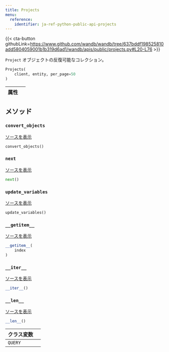 ```yaml
---
title: Projects
menu:
  reference:
    identifier: ja-ref-python-public-api-projects
---
```


{{< cta-button githubLink=https://www.github.com/wandb/wandb/tree/637bddf198525810add5804059001b1b319d6ad1/wandb/apis/public/projects.py#L20-L76 >}}

`Project` オブジェクトの反復可能なコレクション。

```python
Projects(
    client, entity, per_page=50
)
```

| 属性 |  |
| :--- | :--- |

## メソッド

### `convert_objects`

[ソースを表示](https://www.github.com/wandb/wandb/tree/637bddf198525810add5804059001b1b319d6ad1/wandb/apis/public/projects.py#L69-L73)

```python
convert_objects()
```

### `next`

[ソースを表示](https://www.github.com/wandb/wandb/tree/637bddf198525810add5804059001b1b319d6ad1/wandb/apis/paginator.py#L72-L79)

```python
next()
```

### `update_variables`

[ソースを表示](https://www.github.com/wandb/wandb/tree/637bddf198525810add5804059001b1b319d6ad1/wandb/apis/paginator.py#L52-L53)

```python
update_variables()
```

### `__getitem__`

[ソースを表示](https://www.github.com/wandb/wandb/tree/637bddf198525810add5804059001b1b319d6ad1/wandb/apis/paginator.py#L65-L70)

```python
__getitem__(
    index
)
```

### `__iter__`

[ソースを表示](https://www.github.com/wandb/wandb/tree/637bddf198525810add5804059001b1b319d6ad1/wandb/apis/paginator.py#L26-L28)

```python
__iter__()
```

### `__len__`

[ソースを表示](https://www.github.com/wandb/wandb/tree/637bddf198525810add5804059001b1b319d6ad1/wandb/apis/paginator.py#L30-L35)

```python
__len__()
```

| クラス変数 |  |
| :--- | :--- |
|  `QUERY`<a id="QUERY"></a> |   |

